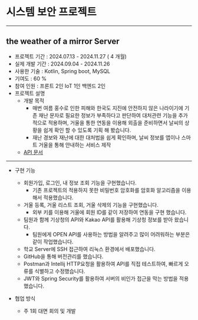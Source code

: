# 시스템 보안 프로젝트
***
## the weather of a mirror Server
* 프로젝트 기간 : 2024.07.13 - 2024.11.27 ( 4 개월)
* 실제 개발 기간 : 2024.09.04 - 2024.11.26
* 사용한 기술 : Kotlin, Spring boot, MySQL
* 기여도 : 60 %
* 참여 인원 : 프론트 2인 IoT 1인 백엔드 2인
* 프로젝트 설명
  * 개발 목적
    * 매번 여름 홍수로 인한 피해와 한국도 지진에 안전하지 않은 나라이기에 기존 재난 문자로 필요한 정보가 부족하다고 판단하여 대처관련 기능을 추가적으로 적용하며, 거울을 통한 연동을 이용해 외출을 준비하면서 날씨의 상황을 쉽게 확인 할 수 있도록 기획 해 봤습니다. 
    * 재난 경보와 재난에 대한 대처법을 쉽게 확인하며, 날씨 정보를 앱이나 스마트 거울을 통해 안내하는 서비스 제작
  * [API 문서](https://documenter.getpostman.com/view/37569238/2sAY517zLs)
***
* 구현 기능
  * 회원가입, 로그인, 내 정보 조회 기능을 구현했습니다.
    * 기존 프로젝트의 적용하지 못한 비밀번호 암호화를 암호화 알고리즘을 이용해서 적용했습니다. 
  * 거울 등록, 거울 리스트 조회, 거울 삭제의 기능을 구현했습니다.
    * 외부 키를 이용해 거울에 회원 ID를 같이 저장하여 연동을 구현 했습니다.
  * 팀원과 함께 기상청의 API와 Kakao API를 활용해 기상청 정보를 받아 왔습니다.
    * 팀원에게 OPEN API를 사용하는 방법을 알려주고 많이 어려워하는 부분은 같이 작업했습니다.
  * 학교 Server에 SSH 접근하여 리눅스 환경에서 배포했습니다.
  * GitHub을 통해 버전관리를 했습니다.
  * Postman과 Intellij HTTP요청을 활용하여 API를 직접 테스트하여, 빠르게 오류를 식별하고 수정했습니다.
  * JWT와 Spring Security를 활용하여 서버의 비인가 접근을 막는 방법을 적용했습니다.

* 협업 방식
  * 주 1회 대면 회의 및 개발 
